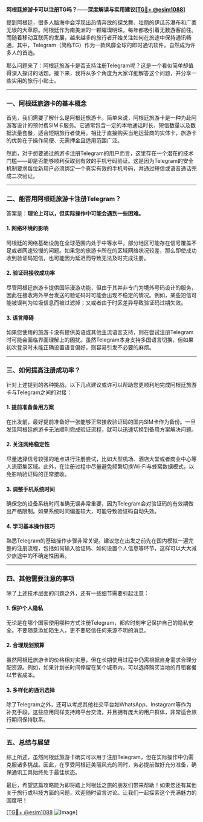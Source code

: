 **阿根廷旅游卡可以注册TG吗？——深度解读与实用建议[[TG💪+ @esim1088](https://t.me/s/esim1088)]**

提到阿根廷，很多人脑海中会浮现出热情奔放的探戈舞、壮丽的伊瓜苏瀑布和广袤无垠的大草原。阿根廷作为南美洲的一颗璀璨明珠，每年都吸引着无数游客前往。而随着移动互联网的发展，越来越多的旅行者开始关注如何在旅途中保持通讯畅通，其中，Telegram（简称TG）作为一款风靡全球的即时通讯软件，自然成为许多人的首选。

那么问题来了：阿根廷旅游卡是否支持注册Telegram呢？这是一个看似简单却值得深入探讨的话题。接下来，我将从多个角度为大家详细解答这个问题，并分享一些实用的旅行小贴士。

---

### **一、阿根廷旅游卡的基本概念**

首先，我们需要了解什么是阿根廷旅游卡。简单来说，阿根廷旅游卡是一种为赴阿游客设计的预付费SIM卡服务。它通常包含一定的本地通话时长、短信数量以及数据流量套餐，适合短期旅行者使用。相比于直接购买当地运营商的实体卡，旅游卡的优势在于操作简便、无需押金且适用范围广泛。

然而，对于想要通过旅游卡注册Telegram的用户而言，这里存在一个潜在的技术门槛——即是否能够顺利获取到有效的手机号码验证。这是因为Telegram的安全机制要求每位新用户必须绑定一个真实有效的手机号码，并通过短信或语音通话完成二次验证。

---

### **二、能否用阿根廷旅游卡注册Telegram？**

答案是：**理论上可以，但实际操作中可能会遇到一些困难。**

#### **1. 网络环境的影响**
阿根廷的网络基础设施在全球范围内处于中等水平，部分地区可能存在信号覆盖不足或者网速较慢的问题。如果您的旅游卡所在的区域网络状况较差，那么即使成功收到验证码短信，也可能因为延迟而导致无法及时完成注册。

#### **2. 验证码接收成功率**
尽管阿根廷旅游卡提供国际漫游功能，但由于其并非专门为境外号码设计的服务，因此在接收海外平台发送的验证码时可能会出现不稳定的情况。例如，某些短信可能被误判为垃圾信息而被过滤掉；又或者由于时区差异导致验证码过期失效。

#### **3. 语言障碍**
如果您使用的旅游卡没有提供英语或其他主流语言支持，则在尝试注册Telegram时可能会面临界面理解上的困扰。虽然Telegram本身支持多国语言切换，但如果初次登录时未能正确设置语言偏好，则容易引发不必要的麻烦。

---

### **三、如何提高注册成功率？**

针对上述提到的各种挑战，以下几点建议或许可以帮助您更顺利地完成阿根廷旅游卡与Telegram之间的对接：

#### **1. 提前准备备用方案**
在出发前，最好提前准备好一张能够正常接收验证码的国内SIM卡作为备份。一旦发现阿根廷旅游卡无法顺利完成验证流程，就可以迅速切换到备用方案解决问题。

#### **2. 关注网络稳定性**
尽量选择信号较强的地点进行注册尝试，比如大型机场、酒店大堂或者商业中心等人流密集区域。此外，在注册过程中尽量避免频繁切换Wi-Fi与蜂窝数据模式，以免影响验证码的正常接收。

#### **3. 调整手机系统时间**
确保您的设备系统时间准确无误非常重要，因为Telegram会对验证码的有效期做出严格限制。如果系统时间偏差较大，可能导致验证码自动失效。

#### **4. 学习基本操作技巧**
熟悉Telegram的基础操作步骤非常关键。建议您在出发之前先在国内模拟一遍完整的注册流程，包括如何输入验证码、如何设置个人信息等环节，这样可以大大减少旅途中的不确定性因素。

---

### **四、其他需要注意的事项**

除了上述技术层面的问题之外，还有一些细节需要引起注意：

#### **1. 保护个人隐私**
无论是在哪个国家使用哪种方式注册Telegram，都应时刻牢记保护自己的隐私安全。不要随意添加陌生人，更不要轻信任何来源不明的消息。

#### **2. 合理规划预算**
虽然阿根廷旅游卡的价格相对实惠，但在长期使用过程中仍需根据自身需求合理分配资源。例如，如果计划长时间停留在某个城市内，可以选择购买当地的月租套餐以节省成本。

#### **3. 多样化的通讯选择**
除了Telegram之外，还可以考虑其他社交平台如WhatsApp、Instagram等作为补充手段。这些应用同样支持跨平台交流，并且拥有庞大的用户群体，非常适合旅行期间保持联系。

---

### **五、总结与展望**

综上所述，虽然阿根廷旅游卡确实可以用于注册Telegram，但在实际操作中仍需克服诸多挑战。因此，在享受阿根廷美丽风光的同时，务必提前做好充分准备，确保通讯工具始终处于最佳状态。

最后，希望这篇攻略能为即将踏上阿根廷之旅的朋友们带来帮助！如果您还有其他关于旅行或科技方面的问题，欢迎随时留言讨论。让我们一起探索这个充满魅力的国度吧！

[[TG💪+ @esim1088](https://t.me/s/esim1088) ![Image](https://i.postimg.cc/4NQfJmqS/Snipaste-2025-05-13-00-14-12.png)]